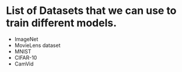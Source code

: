 # List of Datasets that we can use to train different models.
- ImageNet
- MovieLens dataset
- MNIST
- CIFAR-10
- CamVid